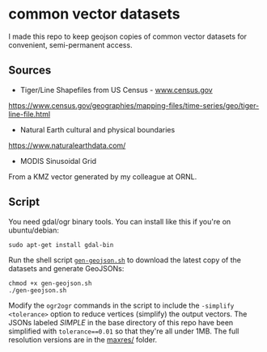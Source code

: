 # common vector datasets
I made this repo to keep geojson copies of common vector datasets for convenient, semi-permanent access.

## Sources

* Tiger/Line Shapefiles from US Census - www.census.gov         

https://www.census.gov/geographies/mapping-files/time-series/geo/tiger-line-file.html

* Natural Earth cultural and physical boundaries         

https://www.naturalearthdata.com/

* MODIS Sinusoidal Grid

From a KMZ vector generated by my colleague at ORNL.

## Script

You need gdal/ogr binary tools. You can install like this if you're on ubuntu/debian:
```
sudo apt-get install gdal-bin
``` 

Run the shell script [`gen-geojson.sh`](gen-geojson.sh) to download the latest copy of the datasets and generate GeoJSONs:
```shell
chmod +x gen-geojson.sh
./gen-geojson.sh
```

Modify the `ogr2ogr` commands in the script to include the `-simplify <tolerance>` option to reduce vertices (simplify) the output vectors. The JSONs labeled *SIMPLE* in the base directory of this repo have been simplified with `tolerance==0.01` so that they're all under 1MB. The full resolution versions are in the [maxres/](maxres/) folder.